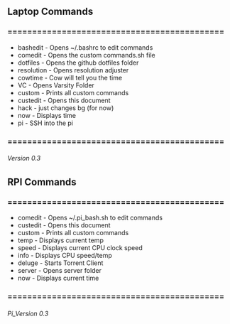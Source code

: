 ## Laptop Commands
### ============================================
 - bashedit - Opens ~/.bashrc to edit commands
 - comedit - Opens the custom commands.sh file
 - dotfiles - Opens the github dotfiles folder
 - resolution - Opens resolution adjuster
 - cowtime - Cow will tell you the time
 - VC - Opens Varsity Folder
 - custom - Prints all custom commands
 - custedit - Opens this document
 - hack - just changes bg (for now)
 - now - Displays time
 - pi - SSH into the pi
### ============================================

###### Version 0.3

## RPI Commands
### ============================================
 - comedit - Opens ~/.pi_bash.sh to edit commands                                                                                                                                 
 - custedit - Opens this document                                                                                                                                             
 - custom - Prints all custom commands                                                                                                                                      
 - temp - Displays current temp                                                                                                                                             
 - speed - Displays current CPU clock speed                                                                                                                                 
 - info - Displays CPU speed/temp                                                                                                                                           
 - deluge - Starts Torrent Client                                                                                                                                             
 - server - Opens server folder
 - now - Displays current time  
### ============================================

###### Pi_Version 0.3
